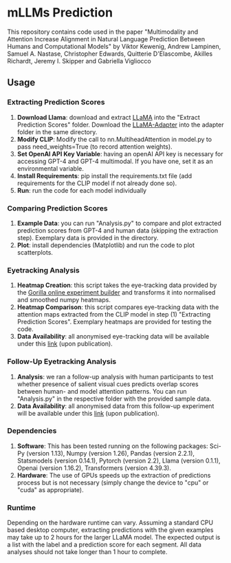 # mLLMs Prediction

This repository contains code used in the paper "Multimodality and Attention Increase Alignment in Natural Language Prediction Between Humans and Computational Models" by Viktor Kewenig, Andrew Lampinen, Samuel A. Nastase, Christopher Edwards, Quitterie D'Elascombe, Akilles Richardt, Jeremy I. Skipper and Gabriella Vigliocco

## Usage

### Extracting Prediction Scores
1. **Download Llama**: download and extract [LLaMA](https://huggingface.co/huggyllama/llama-7b) into the "Extract Prediction Scores" folder. Download the [LLaMA-Adapter](https://github.com/OpenGVLab/LLaMA-Adapter/tree/main/llama_adapter_v2_multimodal7b) into the adapter folder in the same directory.
2. **Modify CLIP**: Modify the call to nn.MultiheadAttention in model.py to pass need_weights=True (to record attention weights). 
3. **Set OpenAI API Key Variable**: having an openAI API key is necessary for accessing GPT-4 and GPT-4 multimodal. If you have one, set it as an environmental variable.
4. **Install Requirements**: pip install the requirements.txt file (add requirements for the CLIP model if not already done so). 
5. **Run**: run the code for each model individually

### Comparing Prediction Scores
1. **Example Data**: you can run "Analysis.py" to compare and plot extracted prediction scores from GPT-4 and human data (skipping the extraction step). Exemplary data is provided in the directory.
2. **Plot**: install dependencies (Matplotlib) and run the code to plot scatterplots. 

### Eyetracking Analysis
1. **Heatmap Creation**: this script takes the eye-tracking data provided by the [Gorilla online experiment builder](https://gorilla.sc) and transforms it into normalised and smoothed numpy heatmaps.
2. **Heatmap Comparison**: this script compares eye-tracking data with the attention maps extracted from the CLIP model in step (1) "Extracting Prediction Scores". Exemplary heatmaps are provided for testing the code. 
3. **Data Availability**: all anonymised eye-tracking data will be available under this [link](https://osf.io/6whzq/?view_only=162085f95bab42b5a57b34b386143ba8) (upon publication).

### Follow-Up Eyetracking Analysis
1. **Analysis**: we ran a follow-up analysis with human participants to test whether presence of salient visual cues predicts overlap scores between human- and model attention patterns. You can run "Analysis.py" in the respective folder with the provided sample data.
2. **Data Availability**: all anonymised data from this follow-up experiment will be available under this [link](https://osf.io/6whzq/?view_only=162085f95bab42b5a57b34b386143ba8) (upon publication).

### Dependencies
1. **Software**: This has been tested running on the following packages: Sci-Py (version 1.13), Numpy (version 1.26), Pandas (version 2.2.1), Statsmodels (version 0.14.1), Pytorch (version 2.2), Llama (version 0.1.1), Openai (version 1.16.2), Transformers (version 4.39.3).
2. **Hardware**: The use of GPUs speeds up the extraction of predictions process but is not necessary (simply change the device to "cpu" or "cuda" as appropriate).

### Runtime
Depending on the hardware runtime can vary. Assuming a standard CPU based desktop computer, extracting predictions with the given examples may take up to 2 hours for the larger LLaMA model. The expected output is a list with the label and a prediction score for each segment. 
All data analyses should not take longer than 1 hour to complete. 
